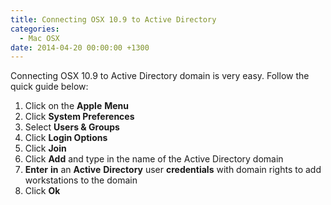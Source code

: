 ```yaml
---
title: Connecting OSX 10.9 to Active Directory
categories:
  - Mac OSX
date: 2014-04-20 00:00:00 +1300
---
```


Connecting OSX 10.9 to Active Directory domain is very easy. Follow the quick guide below:

  1. Click on the **Apple** **Menu**
  2. Click **System Preferences**
  3. Select **Users & Groups**
  4. Click **Login Options**
  5. Click **Join**
  6. Click **Add** and type in the name of the Active Directory domain
  7. **Enter** **in** an **Active** **Directory** user **credentials** with domain rights to add workstations to the domain
  8. Click **Ok**
